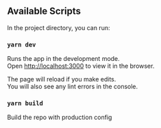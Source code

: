
## Available Scripts

In the project directory, you can run:

### `yarn dev`

Runs the app in the development mode.<br>
Open [http://localhost:3000](http://localhost:3000) to view it in the browser.

The page will reload if you make edits.<br>
You will also see any lint errors in the console.

### `yarn build`

Build the repo with production config

